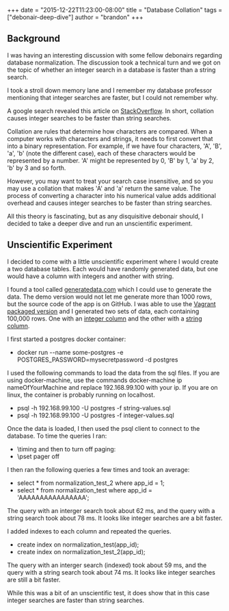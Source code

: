 +++
date = "2015-12-22T11:23:00-08:00"
title = "Database Collation"
tags = ["debonair-deep-dive"]
author = "brandon"
+++

## Background
I was having an interesting discussion with some fellow debonairs regarding database normalization. The discussion took a technical turn and we got on the topic of whether an integer search in a database is faster than a string search.

I took a stroll down memory lane and I remember my database professor mentioning that integer searches are faster, but I could not remember why.

A google search revealed this article on [StackOverflow](http://stackoverflow.com/questions/2346920/sql-select-speed-int-vs-varchar).
In short, collation causes integer searches to be faster than string searches.

Collation are rules that determine how characters are compared. When a computer works with characters and strings, it needs to first convert that into a binary representation. For example, if we have four characters, 'A', 'B', 'a', 'b' (note the different case), each of these characters would be represented by a number. 'A' might be represented by 0, 'B' by 1, 'a' by 2, 'b' by 3 and so forth.

However, you may want to treat your search case insensitive, and so you may use a collation that makes 'A' and 'a' return the same value. The process of converting a character into his numerical value adds additional overhead and causes integer searches to be faster than string searches.

All this theory is fascinating, but as any disquisitive debonair should, I decided to take a deeper dive and run an unscientific experiment.

## Unscientific Experiment
I decided to come with a little unscientific experiment where I would create a two database tables. Each would have randomly generated data, but one would have a column with integers and another with string.

I found a tool called [generatedata.com](http://www.generatedata.com/) which I could use to generate the data. The demo version would not let me generate more than 1000 rows, but the source code of the app is on GitHub. I was able to use the [Vagrant packaged version](https://github.com/benkeen/generatedata-vagrant) and I generated two sets of data, each containing 100,000 rows. One with an [integer column](https://gist.github.com/chothia/5a8280f0c6b08b22a1d8) and the other with a [string column](https://gist.github.com/chothia/4eb61c4bd0b5a0450360).

I first started a postgres docker container:
- docker run --name some-postgres -e POSTGRES_PASSWORD=mysecretpassword -d postgres 

I used the following commands to load the data from the sql files. If you are using docker-machine, use the commands docker-machine ip nameOfYourMachine and replace 192.168.99.100 with your ip. If you are on linux, the container is probably running on localhost.
- psql -h 192.168.99.100 -U postgres -f string-values.sql
- psql -h 192.168.99.100 -U postgres -f integer-values.sql

Once the data is loaded, I then used the psql client to connect to the database. To time the queries I ran:
- \timing
and then to turn off paging:
- \pset pager off

I then ran the following queries a few times and took an average:
- select * from normalization_test_2 where app_id = 1;
- select * from normalization_test where app_id = 'AAAAAAAAAAAAAAAA';

The query with an interger search took about 62 ms, and the query with a string search took about 78 ms. It looks like integer searches are a bit faster.

I added indexes to each column and repeated the queries.
- create index on normalization_test(app_id);
- create index on normalization_test_2(app_id);

The query with an interger search (indexed) took about 59 ms, and the query with a string search took about 74 ms. It looks like integer searches are still a bit faster.

While this was a bit of an unscientific test, it does show that in this case integer searches are faster than string searches. 
